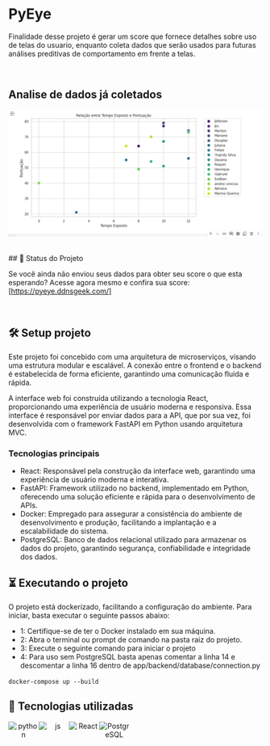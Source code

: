 
# PyEye

Finalidade desse projeto é gerar um score que fornece detalhes sobre uso de telas do usuario, enquanto coleta dados que serão usados para futuras análises preditivas de comportamento em frente a telas.

<br/>

## Analise de dados já coletados

![Alt text](img/img1.png)


<br/>
## 🔎 Status do Projeto

Se você ainda não enviou seus dados para obter seu score o que esta esperando?
Acesse agora mesmo e confira sua score: [https://pyeye.ddnsgeek.com/]

<br/>

## 🛠️ Setup projeto

Este projeto foi concebido com uma arquitetura de microserviços, visando uma estrutura modular e escalável. A conexão entre o frontend e o backend é estabelecida de forma eficiente, garantindo uma comunicação fluida e rápida.

A interface web foi construída utilizando a tecnologia React, proporcionando uma experiência de usuário moderna e responsiva. Essa interface é responsável por enviar dados para a API, que por sua vez, foi desenvolvida com o framework FastAPI em Python usando arquitetura MVC.

### Tecnologias principais
- React: Responsável pela construção da interface web, garantindo uma experiência de usuário moderna e interativa.
- FastAPI: Framework utilizado no backend, implementado em Python, oferecendo uma solução eficiente e rápida para o desenvolvimento de APIs.
- Docker: Empregado para assegurar a consistência do ambiente de desenvolvimento e produção, facilitando a implantação e a escalabilidade do sistema.
- PostgreSQL: Banco de dados relacional utilizado para armazenar os dados do projeto, garantindo segurança, confiabilidade e integridade dos dados.


## ⏳ Executando o projeto
O projeto está dockerizado, facilitando a configuração do ambiente. Para iniciar, basta executar o seguinte passos abaixo:
- 1: Certifique-se de ter o Docker instalado em sua máquina.
- 2: Abra o terminal ou prompt de comando na pasta raiz do projeto.
- 3: Execute o seguinte comando para iniciar o projeto
- 4: Para uso sem PostgreSQL basta apenas comentar a linha 14 e descomentar a linha 16 dentro de app/backend/database/connection.py

```docker-compose up --build```

## 📡 Tecnologias utilizadas
<div align="center">
<img align="left" alt="python" height="60" width="60" src="https://icongr.am/devicon/python-original.svg?size=128&color=currentColor">
<img align="left" alt="js" height="60" width="60" src="https://icongr.am/devicon/javascript-original.svg?size=128&color=currentColor">
<img align="left" alt="React" height="60" width="60" src="https://icongr.am/devicon/react-original.svg?size=128&color=currentColor">
<img align="left" alt="PostgreSQL" height="60" width="60" src="https://icongr.am/devicon/postgresql-original-wordmark.svg?size=128&color=currentColor">
</div>

